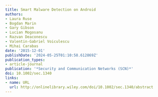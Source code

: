 ```yaml
---
title: Smart Malware Detection on Android
authors:
- Laura Ruse
- Bogdan Marin
- Gary Gibson
- Lucian Mogosanu
- Razvan Deaconescu
- Valentin-Gabriel Voiculescu
- Mihai Carabas
date: '2015-12-01'
publishDate: '2024-05-25T01:10:58.612869Z'
publication_types:
- article-journal
publication: '*Security and Communication Networks (SCN)*'
doi: 10.1002/sec.1340
links:
- name: URL
  url: http://onlinelibrary.wiley.com/doi/10.1002/sec.1340/abstract
---
```

